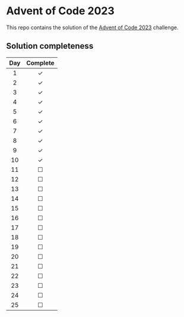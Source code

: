 # Advent of Code 2023

This repo contains the solution of the [Advent of Code 2023](https://adventofcode.com/) challenge.

## Solution completeness

| Day | Complete |
| :---: | :---: |
| 1 | &check; |
| 2 | &check; |
| 3 | &check; |
| 4 | &check; |
| 5 | &check; |
| 6 | &check; |
| 7 | &check; |
| 8 | &check; |
| 9 | &check; |
| 10 | &check; |
| 11 | &#x2610; |
| 12 | &#x2610; |
| 13 | &#x2610; |
| 14 | &#x2610; |
| 15 | &#x2610; |
| 16 | &#x2610; |
| 17 | &#x2610; |
| 18 | &#x2610; |
| 19 | &#x2610; |
| 20 | &#x2610; |
| 21 | &#x2610; |
| 22 | &#x2610; |
| 23 | &#x2610; |
| 24 | &#x2610; |
| 25 | &#x2610; |

